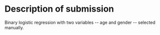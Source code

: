 # Description of submission

Binary logistic regression with two variables -- age and gender -- selected manually.

